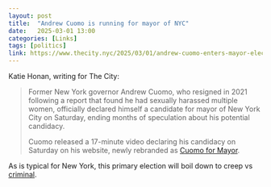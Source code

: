 ```yaml
---
layout: post
title:  "Andrew Cuomo is running for mayor of NYC"
date:   2025-03-01 13:00
categories: [Links]
tags: [politics]
link: https://www.thecity.nyc/2025/03/01/andrew-cuomo-enters-mayor-election-race/
---
```


Katie Honan, writing for The City:

>Former New York governor Andrew Cuomo, who resigned in 2021 following a report that found he had sexually harassed multiple women, officially declared himself a candidate for mayor of New York City on Saturday, ending months of speculation about his potential candidacy.
>
>Cuomo released a 17-minute video declaring his candidacy on Saturday on his website, newly rebranded as [Cuomo for Mayor](https://www.andrewcuomo.com/).

As is typical for New York, this primary election will boil down to creep vs [criminal](https://apnews.com/article/nyc-mayor-eric-adams-indictment-fbi-5aad135d1808cb9d049fccd74604e5d4).
